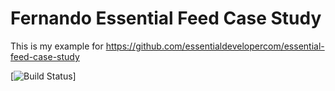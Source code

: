 # Fernando Essential Feed Case Study
This is my example for https://github.com/essentialdevelopercom/essential-feed-case-study

[![Build Status](https://github.com/Fzldivar/fernando-essential-feed-case-study/actions/workflows/CI.yml/badge.svg?branch=develop)]

